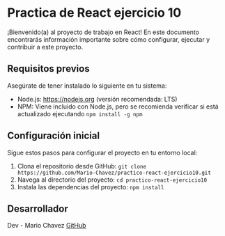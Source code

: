 # Practica de React ejercicio 10

¡Bienvenido(a) al proyecto de trabajo en React! En este documento encontrarás información importante sobre cómo configurar, ejecutar y contribuir a este proyecto.

## Requisitos previos

Asegúrate de tener instalado lo siguiente en tu sistema:

-   Node.js: https://nodejs.org (versión recomendada: LTS)
-   NPM: Viene incluido con Node.js, pero se recomienda verificar si está actualizado ejecutando `npm install -g npm`

## Configuración inicial

Sigue estos pasos para configurar el proyecto en tu entorno local:

1. Clona el repositorio desde GitHub: `git clone https://github.com/Mario-Chavez/practico-react-ejercicio10.git`
2. Navega al directorio del proyecto: `cd practico-react-ejercicio10`
3. Instala las dependencias del proyecto: `npm install`

## Desarrollador

Dev - Mario Chavez [GitHub](https://github.com/Mario-Chavez)
